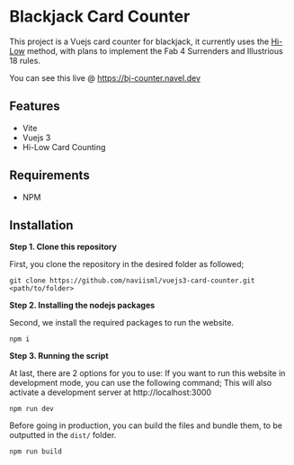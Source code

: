 # Blackjack Card Counter

This project is a Vuejs card counter for blackjack, it currently uses the [Hi-Low](https://en.wikipedia.org/wiki/Card_counting) method, with plans to implement the Fab 4 Surrenders and Illustrious 18 rules.

You can see this live @ https://bj-counter.navel.dev

## Features

- Vite
- Vuejs 3
- Hi-Low Card Counting

## Requirements

- NPM

## Installation

**Step 1. Clone this repository**

First, you clone the repository in the desired folder as followed;
```
git clone https://github.com/naviisml/vuejs3-card-counter.git <path/to/folder>
```

**Step 2. Installing the nodejs packages**

Second, we install the required packages to run the website.
```
npm i
```

**Step 3. Running the script**

At last, there are 2 options for you to use: If you want to run this website in development mode, you can use the following command; This will also activate a development server at http://localhost:3000

```
npm run dev
```

Before going in production, you can build the files and bundle them, to be outputted in the `dist/` folder.

```
npm run build
```
